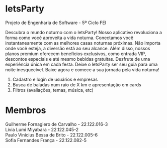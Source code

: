 # letsParty
Projeto de Engenharia de Software - 5º Ciclo FEI

Descubra o mundo noturno com o letsParty! Nosso aplicativo revoluciona a forma como você aproveita a vida noturna. Conectamos você instantaneamente com as melhores casas noturnas próximas. Não importa onde você esteja, a diversão está ao seu alcance. Além disso, nossos planos premium oferecem benefícios exclusivos, como entrada VIP, descontos especiais e até mesmo bebidas gratuitas. Desfrute de uma experiência única em cada festa. Deixe o letsParty ser seu guia para uma noite inesquecível. Baixe agora e comece a sua jornada pela vida noturna!

1. Cadastro e login de usuários e empresas
2. Busca de baladas num raio de X km e apresentação em cards
3. Filtros (avaliações, temas, música, etc)

# Membros
Guilherme Fornagiero de Carvalho - 22.122.016-3 <br>
Livia Lumi Miyabara - 22.122.045-2 <br>
Paulo Vinícius Bessa de Brito - 22.122.005-6 <br>
Sofia Fernandes França - 22.122.082-5

